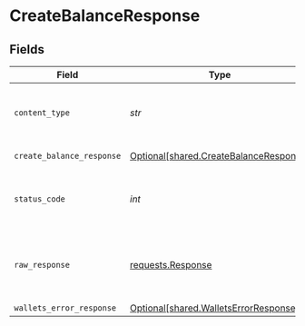 # CreateBalanceResponse


## Fields

| Field                                                                                  | Type                                                                                   | Required                                                                               | Description                                                                            |
| -------------------------------------------------------------------------------------- | -------------------------------------------------------------------------------------- | -------------------------------------------------------------------------------------- | -------------------------------------------------------------------------------------- |
| `content_type`                                                                         | *str*                                                                                  | :heavy_check_mark:                                                                     | HTTP response content type for this operation                                          |
| `create_balance_response`                                                              | [Optional[shared.CreateBalanceResponse]](../../models/shared/createbalanceresponse.md) | :heavy_minus_sign:                                                                     | Created balance                                                                        |
| `status_code`                                                                          | *int*                                                                                  | :heavy_check_mark:                                                                     | HTTP response status code for this operation                                           |
| `raw_response`                                                                         | [requests.Response](https://requests.readthedocs.io/en/latest/api/#requests.Response)  | :heavy_minus_sign:                                                                     | Raw HTTP response; suitable for custom response parsing                                |
| `wallets_error_response`                                                               | [Optional[shared.WalletsErrorResponse]](../../models/shared/walletserrorresponse.md)   | :heavy_minus_sign:                                                                     | Error                                                                                  |